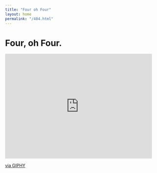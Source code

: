 ```yaml
---
title: "Four oh Four"
layout: home
permalink: "/404.html"
---
```


# Four, oh Four.

<iframe src="https://giphy.com/embed/3oFyCZm9jPjlzsAwXS" width="480" height="342" frameBorder="0" class="giphy-embed" allowFullScreen></iframe><p><a href="https://giphy.com/gifs/glitch-the-current-sea-static-3oFyCZm9jPjlzsAwXS">via GIPHY</a></p>
